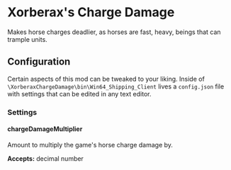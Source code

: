 # Xorberax's Charge Damage
Makes horse charges deadlier, as horses are fast, heavy, beings that
can trample units.

## Configuration
Certain aspects of this mod can be tweaked to your liking.
Inside of `\XorberaxChargeDamage\bin\Win64_Shipping_Client` lives 
a `config.json` file with settings that can be edited in any text
editor.

### Settings

#### chargeDamageMultiplier
Amount to multiply the game's horse charge damage by.

**Accepts:** decimal number 